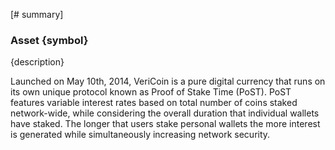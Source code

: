 [# summary]
### Asset {symbol}

{description}

Launched on May 10th, 2014, VeriCoin is a pure digital currency that runs on its own unique protocol known as Proof of Stake Time (PoST). PoST features variable interest rates based on total number of coins staked network-wide, while considering the overall duration that individual wallets have staked. The longer that users stake personal wallets the more interest is generated while simultaneously increasing network security.

